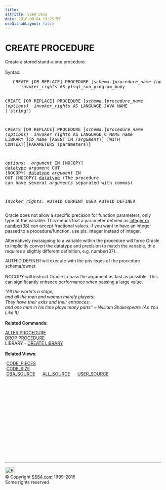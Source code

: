 ```yaml
---
title:
altTitle: SS64 Docs
date: 2016-09-04 19:26:55
useGithubLayout: false
---
```

<!-- #BeginLibraryItem "/Library/head_ora.lbi" --><!-- #EndLibraryItem --><h1>CREATE PROCEDURE</h1> 
<p>Create a stored stand-alone procedure.<br>
  <br>
  Syntax:</p>
<pre>   CREATE [OR REPLACE] PROCEDURE [<i>schema</i>.]<i>procedure_name</i> <i>(options)
     </i> <i>invoker_rights</i> AS plsql_sub_program_body

   CREATE [OR REPLACE] PROCEDURE [<i>schema</i>.]<i>procedure_name</i> <i>(options)
     </i> <i>invoker_rights</i> AS LANGUAGE JAVA NAME ('string')

   CREATE [OR REPLACE] PROCEDURE [<i>schema</i>.]<i>procedure_name</i> <i>(options)
     </i> <i>invoker_rights</i> AS LANGUAGE C NAME <i>name</i> LIBRARY <i>lib_name</i> 
        [AGENT IN (<i>argument</i>)] [WITH CONTEXT][PARAMETERS (parameters)]

<i>options: </i>
      <i>argument</i> IN [NOCOPY] <a href="syntax-datatypes.html">datatype</a>
      <i>argument</i> OUT [NOCOPY] <a href="syntax-datatypes.html">datatype</a>
      <i>argument</i> IN OUT [NOCOPY] <a href="syntax-datatypes.html">datatype</a>
     (The procedure can have several <i>arguments</i> separated with commas)

<i>invoker_rights</i>:
      AUTHID CURRENT_USER
      AUTHID DEFINER</pre>
<p>Oracle does not allow  a specific precision for  function parameters, only type of the variable. This means that a parameter defined as <a href="syntax-datatypes.html">integer or number(38)</a> can accept fractional values. if you want to have an integer passed to a procedure/function, use pls_integer instead of integer. </p>
<p>Alternatively reassigning to a variable within the procedure will force Oracle to implicitly convert the datatype and precision to match the variable, thie requires a slightly different definition, e.g. number(37) .</p>
<p>AUTHID DEFINER will execute with the privileges of the procedure schema/owner.<br>
  <br>
  NOCOPY will instruct Oracle to pass the argument as fast as possible. This can significantly enhance performance when passing a large value.</p>
<p><span class="quote"><i>"All the world's a stage,<br>
and all the men and women merely players:<br>
They have their exits and their entrances;<br>
and one man in his time plays many parts" ~ William Shakespeare (As You Like It)</i></span><br>
<br>
<b>Related Commands:</b></p>
<p><a href="procedure_a.html">ALTER PROCEDURE</a><br>
  <a href="procedure_d.html">DROP PROCEDURE</a> <br>
  LIBRARY - <a href="library_c.html">CREATE LIBRARY</a> <br>
  <br>
  <b>Related Views:</b></p>
<p class="code">&nbsp;<a href="../orad/CODE_PIECES.html">CODE_PIECES</a> <br>                                                         
&nbsp;<a href="../orad/CODE_SIZE.html">CODE_SIZE</a> <br>  
&nbsp;<a href="../orad/DBA_SOURCE.html">DBA_SOURCE</a>&nbsp;&nbsp;&nbsp;&nbsp;&nbsp;&nbsp;<a href="../orad/ALL_SOURCE.html">ALL_SOURCE</a>&nbsp;&nbsp;&nbsp;&nbsp;&nbsp;&nbsp;<a href="../orad/USER_SOURCE.html">USER_SOURCE</a></p><!-- #BeginLibraryItem "/Library/foot_ora.lbi" --><p>
<!-- oracle-footer -->
<ins class="adsbygoogle" style="display:inline-block;width:300px;height:250px" data-ad-client="ca-pub-6140977852749469" data-ad-slot="4275490898"></ins>
<script>
(adsbygoogle = window.adsbygoogle || []).push({});
</script></p>
<hr>
<div id="bl" class="footer"><a href="procedure_c.html#"><img src="../images/top.png" width="30" height="22" alt="Back to the Top"></a></div>
<div id="br" class="footer, tagline">© Copyright <a href="http://ss64.com/">SS64.com</a> 1999-2016<br>
Some rights reserved</div><!-- #EndLibraryItem -->

